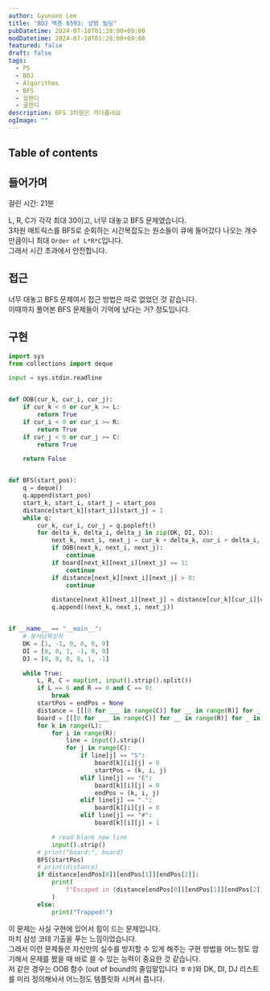 ```yaml
---
author: Gyunseo Lee
title: "BOJ 백준 6593: 상범 빌딩"
pubDatetime: 2024-07-10T01:28:00+09:00
modDatetime: 2024-07-10T01:28:00+09:00
featured: false
draft: false
tags:
  - PS
  - BOJ
  - Algorithms
  - BFS
  - 실랜디
  - 골랜디
description: BFS 3차원은 까다롭네요
ogImage: ""
---
```


## Table of contents

## 들어가며

걸린 시간: 21분

L, R, C가 각각 최대 30이고, 너무 대놓고 BFS 문제였습니다.  
3차원 매트릭스를 BFS로 순회하는 시간복잡도는 원소들이 큐에 들어갔다 나오는 개수만큼이니 최대 `Order of L*R*C`입니다.  
그래서 시간 초과에서 안전합니다.

## 접근

너무 대놓고 BFS 문제여서 접근 방법은 따로 없었던 것 같습니다.  
이때까지 풀어본 BFS 문제들이 기억에 났다는 거? 정도입니다.

## 구현

```python
import sys
from collections import deque

input = sys.stdin.readline


def OOB(cur_k, cur_i, cur_j):
    if cur_k < 0 or cur_k >= L:
        return True
    if cur_i < 0 or cur_i >= R:
        return True
    if cur_j < 0 or cur_j >= C:
        return True

    return False


def BFS(start_pos):
    q = deque()
    q.append(start_pos)
    start_k, start_i, start_j = start_pos
    distance[start_k][start_i][start_j] = 1
    while q:
        cur_k, cur_i, cur_j = q.popleft()
        for delta_k, delta_i, delta_j in zip(DK, DI, DJ):
            next_k, next_i, next_j = cur_k + delta_k, cur_i + delta_i, cur_j + delta_j
            if OOB(next_k, next_i, next_j):
                continue
            if board[next_k][next_i][next_j] == 1:
                continue
            if distance[next_k][next_i][next_j] > 0:
                continue

            distance[next_k][next_i][next_j] = distance[cur_k][cur_i][cur_j] + 1
            q.append((next_k, next_i, next_j))


if __name__ == "__main__":
    # 동서남북상하
    DK = [1, -1, 0, 0, 0, 0]
    DI = [0, 0, 1, -1, 0, 0]
    DJ = [0, 0, 0, 0, 1, -1]

    while True:
        L, R, C = map(int, input().strip().split())
        if L == 0 and R == 0 and C == 0:
            break
        startPos = endPos = None
        distance = [[[0 for ___ in range(C)] for __ in range(R)] for _ in range(L)]
        board = [[[0 for ___ in range(C)] for __ in range(R)] for _ in range(L)]
        for k in range(L):
            for i in range(R):
                line = input().strip()
                for j in range(C):
                    if line[j] == "S":
                        board[k][i][j] = 0
                        startPos = (k, i, j)
                    elif line[j] == "E":
                        board[k][i][j] = 0
                        endPos = (k, i, j)
                    elif line[j] == ".":
                        board[k][i][j] = 0
                    elif line[j] == "#":
                        board[k][i][j] = 1

            # read blank new line
            input().strip()
        # print("board:", board)
        BFS(startPos)
        # print(distance)
        if distance[endPos[0]][endPos[1]][endPos[2]]:
            print(
                f"Escaped in {distance[endPos[0]][endPos[1]][endPos[2]] - 1} minute(s)."
            )
        else:
            print("Trapped!")

```

이 문제는 사실 구현에 있어서 힘이 드는 문제입니다.  
마치 삼성 코테 기출을 푸는 느낌이었습니다.  
그래서 이런 문제들은 자신만의 실수를 방지할 수 있게 해주는 구현 방법을 어느정도 암기해서 문제를 봤을 때 바로 쓸 수 있는 능력이 중요한 것 같습니다.  
저 같은 경우는 OOB 함수 (out of bound의 줄임말입니다 ㅎㅎ)와 DK, DI, DJ 리스트를 미리 정의해놔서 어느정도 템플릿화 시켜서 풉니다.
